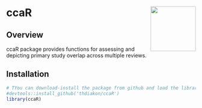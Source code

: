# ccaR <img src="https://user-images.githubusercontent.com/43422937/155933906-a15d2cf1-08c6-46e9-bb75-e19b69a229ea.png" align="right" width="120" />


## Overview

ccaR package provides functions for assessing and depicting primary study overlap across multiple reviews.

## Installation

``` r
# TYou can download-install the package from github and load the library:
#devtools::install_github('thdiakon/ccaR')
library(ccaR)
```




